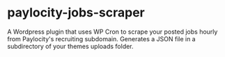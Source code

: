 # paylocity-jobs-scraper
A Wordpress plugin that uses WP Cron to scrape your posted jobs hourly from Paylocity's recruiting subdomain. Generates a JSON file in a subdirectory of your themes uploads folder.
